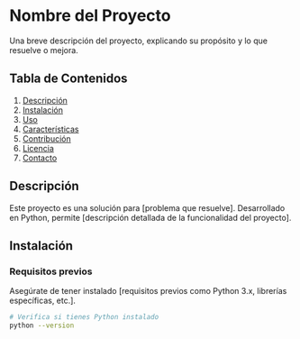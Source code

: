 # Nombre del Proyecto

Una breve descripción del proyecto, explicando su propósito y lo que resuelve o mejora.

## Tabla de Contenidos
1. [Descripción](#descripción)
2. [Instalación](#instalación)
3. [Uso](#uso)
4. [Características](#características)
5. [Contribución](#contribución)
6. [Licencia](#licencia)
7. [Contacto](#contacto)

## Descripción

Este proyecto es una solución para [problema que resuelve]. Desarrollado en Python, permite [descripción detallada de la funcionalidad del proyecto]. 

## Instalación

### Requisitos previos

Asegúrate de tener instalado [requisitos previos como Python 3.x, librerías específicas, etc.].

```bash
# Verifica si tienes Python instalado
python --version